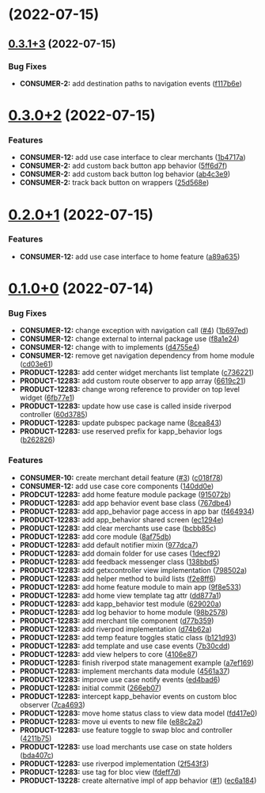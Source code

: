 # [](https://github.com/luisburgos-kueski/arch_components/compare/v0.3.1+3...v) (2022-07-15)



## [0.3.1+3](https://github.com/luisburgos-kueski/arch_components/compare/v0.3.0+2...v0.3.1+3) (2022-07-15)


### Bug Fixes

* **CONSUMER-2:** add destination paths to navigation events ([f117b6e](https://github.com/luisburgos-kueski/arch_components/commit/f117b6e3e2cded48158d189f1c279d56de19d8a3))



# [0.3.0+2](https://github.com/luisburgos-kueski/arch_components/compare/v0.2.0+1...v0.3.0+2) (2022-07-15)


### Features

* **CONSUMER-12:** add use case interface to clear merchants ([1b4717a](https://github.com/luisburgos-kueski/arch_components/commit/1b4717a4e3bf66b12deeb08054fc7ab69ecc5346))
* **CONSUMER-2:** add custom back button app behavior ([5ff6d7f](https://github.com/luisburgos-kueski/arch_components/commit/5ff6d7f6fe32145e807c1a7b9e392c4a744671a8))
* **CONSUMER-2:** add custom back button log behavior ([ab4c3e9](https://github.com/luisburgos-kueski/arch_components/commit/ab4c3e968707bb6388764f1392fbb0b44c3a36d3))
* **CONSUMER-2:** track back button on wrappers ([25d568e](https://github.com/luisburgos-kueski/arch_components/commit/25d568e206c6f201fd3ac889cbbcc315d2103885))



# [0.2.0+1](https://github.com/luisburgos-kueski/arch_components/compare/v0.1.0+0...v0.2.0+1) (2022-07-15)


### Features

* **CONSUMER-12:** add use case interface to home feature ([a89a635](https://github.com/luisburgos-kueski/arch_components/commit/a89a635c9a7264af4f8f89b16a14ba5bff0cfb4f))



# [0.1.0+0](https://github.com/luisburgos-kueski/arch_components/compare/266eb0788647832f0f1a4c5a5b4773bb72c1005f...v0.1.0+0) (2022-07-14)


### Bug Fixes

* **CONSUMER-12:** change exception with navigation call ([#4](https://github.com/luisburgos-kueski/arch_components/issues/4)) ([1b697ed](https://github.com/luisburgos-kueski/arch_components/commit/1b697ed18456761c2a81dcc87b552fe0ea0afb99))
* **CONSUMER-12:** change external to internal package use ([f8a1e24](https://github.com/luisburgos-kueski/arch_components/commit/f8a1e24342269f7d62cca5b566f84b034ae1fcce))
* **CONSUMER-12:** change with to implements ([d4755e4](https://github.com/luisburgos-kueski/arch_components/commit/d4755e40f81501ed8e5a541e2e1641297839a7a2))
* **CONSUMER-12:** remove get navigation dependency from home module ([cd03e61](https://github.com/luisburgos-kueski/arch_components/commit/cd03e6106941185b31e09d034f9de298f6e7d509))
* **PRODUCT-12283:** add center widget merchants list template ([c736221](https://github.com/luisburgos-kueski/arch_components/commit/c7362215879bcf63da5ce79f2a5c474593c10f50))
* **PRODUCT-12283:** add custom route observer to app array ([6619c21](https://github.com/luisburgos-kueski/arch_components/commit/6619c21ceab3b97c55f8052f75a02cfaa2827384))
* **PRODUCT-12283:** change wrong reference to provider on top level widget ([6fb77e1](https://github.com/luisburgos-kueski/arch_components/commit/6fb77e1695d6d872bcc11f9a11f7f97cce7a63d5))
* **PRODUCT-12283:** update how use case is called inside riverpod controller ([60d3785](https://github.com/luisburgos-kueski/arch_components/commit/60d3785704757e9cc620d1d0332c03c0b87da63d))
* **PRODUCT-12283:** update pubspec package name ([8cea843](https://github.com/luisburgos-kueski/arch_components/commit/8cea8436dc419c285a8472c4f0870e17f7f79c6d))
* **PRODUCT-12283:** use reserved prefix for kapp_behavior logs ([b262826](https://github.com/luisburgos-kueski/arch_components/commit/b262826003d7fee0a400f54c785400ebe3d14058))


### Features

* **CONSUMER-10:** create merchant detail feature ([#3](https://github.com/luisburgos-kueski/arch_components/issues/3)) ([c018f78](https://github.com/luisburgos-kueski/arch_components/commit/c018f788d2f48388f1cde57f771e8385304fee92))
* **CONSUMER-12:** add use case core components ([140dd0e](https://github.com/luisburgos-kueski/arch_components/commit/140dd0e5e7254518e56f94e783eb0413502fbb1f))
* **PRODCUT-12283:** add home feature module package ([915072b](https://github.com/luisburgos-kueski/arch_components/commit/915072b80fc09c332c703717131e2e60860ef859))
* **PRODUCT-12283:** add app behavior event base class ([767dbe4](https://github.com/luisburgos-kueski/arch_components/commit/767dbe408088154e3b5e1e05b0de4c7d75699720))
* **PRODUCT-12283:** add app_behavior page access in app bar ([f464934](https://github.com/luisburgos-kueski/arch_components/commit/f464934af3a44db4b6996ea2ecd303aaa7813b43))
* **PRODUCT-12283:** add app_behavior shared screen ([ec1294e](https://github.com/luisburgos-kueski/arch_components/commit/ec1294ed5899b307f9ffa9587589b58f1d002708))
* **PRODUCT-12283:** add clear merchants use case ([bcbb85c](https://github.com/luisburgos-kueski/arch_components/commit/bcbb85c9fa4e17ee241546d486061ef52bd5c9eb))
* **PRODUCT-12283:** add core module ([8af75db](https://github.com/luisburgos-kueski/arch_components/commit/8af75dbceb231fe03f26fafd9905c59f4d4806aa))
* **PRODUCT-12283:** add default notifier mixin ([977dca7](https://github.com/luisburgos-kueski/arch_components/commit/977dca7664883a3493ba420cce53424804c89843))
* **PRODUCT-12283:** add domain folder for use cases ([1decf92](https://github.com/luisburgos-kueski/arch_components/commit/1decf9216770766de0691f1d2d75e4ba8acad01e))
* **PRODUCT-12283:** add feedback messenger class ([138bbd5](https://github.com/luisburgos-kueski/arch_components/commit/138bbd546113cbbff8d2d112fde3933e051efad7))
* **PRODUCT-12283:** add getxcontroller view implementation ([798502a](https://github.com/luisburgos-kueski/arch_components/commit/798502a6fe246bcc812499fe1252c3b97083d62e))
* **PRODUCT-12283:** add helper method to build lists ([f2e8ff6](https://github.com/luisburgos-kueski/arch_components/commit/f2e8ff6c7915570b31ab698a5f05190576c79da3))
* **PRODUCT-12283:** add home feature module to main app ([9f8e533](https://github.com/luisburgos-kueski/arch_components/commit/9f8e53324d9491e173a38d51d6926ad4f6dc50a7))
* **PRODUCT-12283:** add home view template tag attr ([dd877a1](https://github.com/luisburgos-kueski/arch_components/commit/dd877a1357574e141357b017f96f26c253d59c94))
* **PRODUCT-12283:** add kapp_behavior test module ([629020a](https://github.com/luisburgos-kueski/arch_components/commit/629020ade5382ec9a3154d02b79c44f978ea5b26))
* **PRODUCT-12283:** add log behavior to home module ([98b2578](https://github.com/luisburgos-kueski/arch_components/commit/98b25785ed0f4e2dde3f3483f9fb4592503567e3))
* **PRODUCT-12283:** add merchant tile component ([d77b359](https://github.com/luisburgos-kueski/arch_components/commit/d77b359de92c06a21965e6879fd0e7e04116f7b9))
* **PRODUCT-12283:** add riverpod implementation ([d74b62a](https://github.com/luisburgos-kueski/arch_components/commit/d74b62ad36620f661194312dc797a92b80dc10eb))
* **PRODUCT-12283:** add temp feature toggles static class ([b121d93](https://github.com/luisburgos-kueski/arch_components/commit/b121d931c28b4e334fe6bc97c1ced2a7406294c7))
* **PRODUCT-12283:** add template and use case events ([7b30cdd](https://github.com/luisburgos-kueski/arch_components/commit/7b30cdd986b12999c8b1707c83f9f50a71213ee2))
* **PRODUCT-12283:** add view helpers to core ([4106e87](https://github.com/luisburgos-kueski/arch_components/commit/4106e876dcb9d71e825917f59e7405b59a2006f0))
* **PRODUCT-12283:** finish riverpod state management example ([a7ef169](https://github.com/luisburgos-kueski/arch_components/commit/a7ef16998c0b1bef698a493c06d2b6559a514d08))
* **PRODUCT-12283:** implement merchants data module ([4561a37](https://github.com/luisburgos-kueski/arch_components/commit/4561a378c37225cf8920a1bed0fd5a42f8a99426))
* **PRODUCT-12283:** improve use case notify events ([ed4bad6](https://github.com/luisburgos-kueski/arch_components/commit/ed4bad627b2f39417ed2af2a87ab946ca44d389a))
* **PRODUCT-12283:** initial commit ([266eb07](https://github.com/luisburgos-kueski/arch_components/commit/266eb0788647832f0f1a4c5a5b4773bb72c1005f))
* **PRODUCT-12283:** intercept  kapp_behavior events on custom bloc observer ([7ca4693](https://github.com/luisburgos-kueski/arch_components/commit/7ca469357aa7b66c63021a3e425f188124432dd0))
* **PRODUCT-12283:** move home status class to view data model ([fd417e0](https://github.com/luisburgos-kueski/arch_components/commit/fd417e0aeb643a1cc3d39331ddd146bc66c370d7))
* **PRODUCT-12283:** move ui events to new file ([e88c2a2](https://github.com/luisburgos-kueski/arch_components/commit/e88c2a254b0f7ca4f55c0c23ddc789f84f6132cc))
* **PRODUCT-12283:** use feature toggle to swap bloc and controller ([4211b75](https://github.com/luisburgos-kueski/arch_components/commit/4211b75fb50be0fec3648b0d5d824debe04959e9))
* **PRODUCT-12283:** use load merchants use case on state holders ([bda407c](https://github.com/luisburgos-kueski/arch_components/commit/bda407ca765ae573b6a1523f837f72e086627b5e))
* **PRODUCT-12283:** use riverpod implementation ([2f543f3](https://github.com/luisburgos-kueski/arch_components/commit/2f543f3da430ce54bcc44620d41f1dd87505c800))
* **PRODUCT-12283:** use tag for bloc view ([fdeff7d](https://github.com/luisburgos-kueski/arch_components/commit/fdeff7d0007b2200198aab67f71f06958a98d033))
* **PRODUCT-13228:** create alternative impl of app behavior ([#1](https://github.com/luisburgos-kueski/arch_components/issues/1)) ([ec6a184](https://github.com/luisburgos-kueski/arch_components/commit/ec6a184904f70e1a7fa7ac19af7d3c59712dd196))



